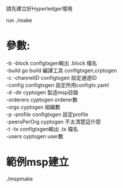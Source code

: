 請先建立好Hyperledger環境

run ./make
# 參數:
-b      -block                      configtxgen輸出 .block 檔名\
        -build                      go build 編譯工具 configtxgen,crptogen\
-c      -channelID                  configtxgen 設定通道ID\
        -config                     configtxgen 設定所用configtx.yaml\
-d      -dir                        cyptogen 製造msp目錄\
        -orderers                   cyptogen orderer數\
        -orgs                       cyptogen 組織數\
-p      -profile                    configtxgen 設定profile\
        -peersPerOrg                cyptogen 不太清楚這什麼\
-t      -tx                         configtxgen輸出 .tx 檔名\
        -users                      cyptogen user數

# 範例msp建立
./mspmake